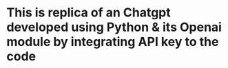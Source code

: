 # This is replica of an Chatgpt developed using Python & its Openai module by integrating API key to the code
